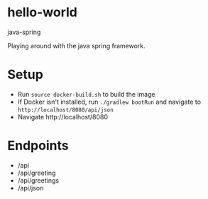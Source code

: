 # hello-world
java-spring

Playing around with the java spring framework. 

# Setup
- Run `source docker-build.sh` to build the image
- If Docker isn't installed, run `./gradlew bootRun` and navigate to `http://localhost/8080/api/json` 
- Navigate http://localhost/8080 

# Endpoints
- /api
- /api/greeting
- /api/greetings
- /api/json


